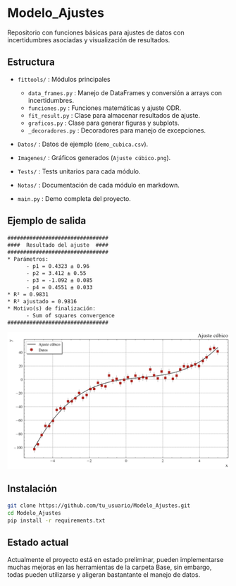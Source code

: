 # Modelo_Ajustes

Repositorio con funciones básicas para ajustes de datos con incertidumbres asociadas y visualización de resultados.

## Estructura

- `fittools/` : Módulos principales
    - `data_frames.py` : Manejo de DataFrames y conversión a arrays con incertidumbres.
    - `funciones.py` : Funciones matemáticas y ajuste ODR.
    - `fit_result.py` : Clase para almacenar resultados de ajuste.
    - `graficos.py` : Clase para generar figuras y subplots.
    - `_decoradores.py` : Decoradores para manejo de excepciones.

- `Datos/` : Datos de ejemplo (`demo_cubica.csv`).
- `Imagenes/` : Gráficos generados (`Ajuste cúbico.png`).
- `Tests/` : Tests unitarios para cada módulo.
- `Notas/` : Documentación de cada módulo en markdown.
- `main.py` : Demo completa del proyecto.

## Ejemplo de salida

```
################################
####  Resultado del ajuste  ####
################################
* Parámetros:
      - p1 = 0.4323 ± 0.96
      - p2 = 3.412 ± 0.55
      - p3 = -1.092 ± 0.085
      - p4 = 0.4551 ± 0.033
* R² = 0.9831
* R² ajustado = 0.9816
* Motivo(s) de finalización:
      - Sum of squares convergence
################################
```

![Ajuste cúbico](Imagenes/Ajuste_cubico.png)

## Instalación

```bash
git clone https://github.com/tu_usuario/Modelo_Ajustes.git
cd Modelo_Ajustes
pip install -r requirements.txt
```

## Estado actual

Actualmente el proyecto está en estado preliminar, pueden implementarse muchas mejoras en las herramientas de la carpeta Base, sin embargo, todas pueden utilizarse y aligeran bastantante el manejo de datos.
